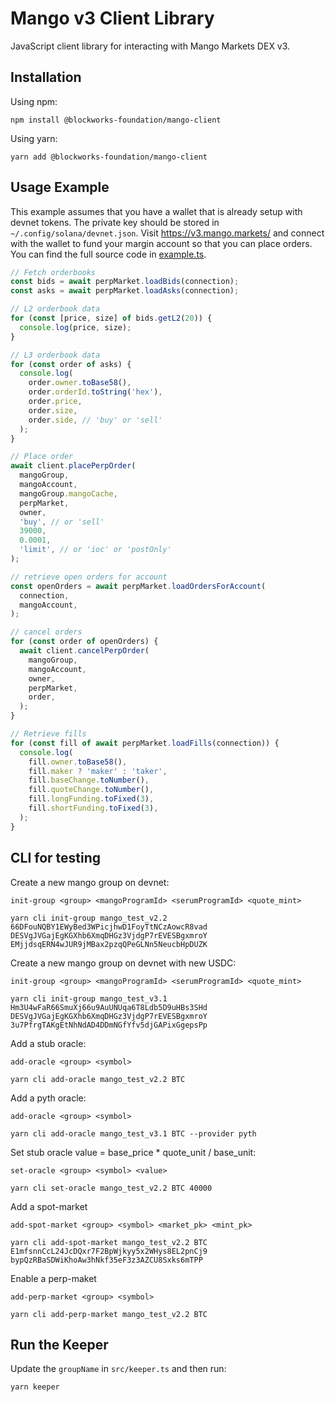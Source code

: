 # Mango v3 Client Library

JavaScript client library for interacting with Mango Markets DEX v3.

## Installation

Using npm:

```
npm install @blockworks-foundation/mango-client
```

Using yarn:

```
yarn add @blockworks-foundation/mango-client
```

## Usage Example

This example assumes that you have a wallet that is already setup with devnet tokens. The private key should be stored in `~/.config/solana/devnet.json`. Visit https://v3.mango.markets/ and connect with the wallet to fund your margin account so that you can place orders. You can find the full source code in [example.ts](./src/example.ts).

```js
// Fetch orderbooks
const bids = await perpMarket.loadBids(connection);
const asks = await perpMarket.loadAsks(connection);

// L2 orderbook data
for (const [price, size] of bids.getL2(20)) {
  console.log(price, size);
}

// L3 orderbook data
for (const order of asks) {
  console.log(
    order.owner.toBase58(),
    order.orderId.toString('hex'),
    order.price,
    order.size,
    order.side, // 'buy' or 'sell'
  );
}

// Place order
await client.placePerpOrder(
  mangoGroup,
  mangoAccount,
  mangoGroup.mangoCache,
  perpMarket,
  owner,
  'buy', // or 'sell'
  39000,
  0.0001,
  'limit', // or 'ioc' or 'postOnly'
);

// retrieve open orders for account
const openOrders = await perpMarket.loadOrdersForAccount(
  connection,
  mangoAccount,
);

// cancel orders
for (const order of openOrders) {
  await client.cancelPerpOrder(
    mangoGroup,
    mangoAccount,
    owner,
    perpMarket,
    order,
  );
}

// Retrieve fills
for (const fill of await perpMarket.loadFills(connection)) {
  console.log(
    fill.owner.toBase58(),
    fill.maker ? 'maker' : 'taker',
    fill.baseChange.toNumber(),
    fill.quoteChange.toNumber(),
    fill.longFunding.toFixed(3),
    fill.shortFunding.toFixed(3),
  );
}
```

## CLI for testing

Create a new mango group on devnet:
```
init-group <group> <mangoProgramId> <serumProgramId> <quote_mint>
```
```
yarn cli init-group mango_test_v2.2 66DFouNQBY1EWyBed3WPicjhwD1FoyTtNCzAowcR8vad DESVgJVGajEgKGXhb6XmqDHGz3VjdgP7rEVESBgxmroY EMjjdsqERN4wJUR9jMBax2pzqQPeGLNn5NeucbHpDUZK
```


Create a new mango group on devnet with new USDC:
```
init-group <group> <mangoProgramId> <serumProgramId> <quote_mint>
```
```
yarn cli init-group mango_test_v3.1 Hm3U4wFaR66SmuXj66u9AuUNUqa6T8Ldb5D9uHBs3SHd DESVgJVGajEgKGXhb6XmqDHGz3VjdgP7rEVESBgxmroY 3u7PfrgTAKgEtNhNdAD4DDmNGfYfv5djGAPixGgepsPp
```


Add a stub oracle:
```
add-oracle <group> <symbol>
```
```
yarn cli add-oracle mango_test_v2.2 BTC
```


Add a pyth oracle:
```
add-oracle <group> <symbol>
```
```
yarn cli add-oracle mango_test_v3.1 BTC --provider pyth
```


Set stub oracle value = base_price \* quote_unit / base_unit:
```
set-oracle <group> <symbol> <value>
```
```
yarn cli set-oracle mango_test_v2.2 BTC 40000
```


Add a spot-market
```
add-spot-market <group> <symbol> <market_pk> <mint_pk>
```
```
yarn cli add-spot-market mango_test_v2.2 BTC E1mfsnnCcL24JcDQxr7F2BpWjkyy5x2WHys8EL2pnCj9 bypQzRBaSDWiKhoAw3hNkf35eF3z3AZCU8Sxks6mTPP
```


Enable a perp-maket
```
add-perp-market <group> <symbol>
```
```
yarn cli add-perp-market mango_test_v2.2 BTC
```

## Run the Keeper
Update the `groupName` in `src/keeper.ts` and then run:

```
yarn keeper
```
